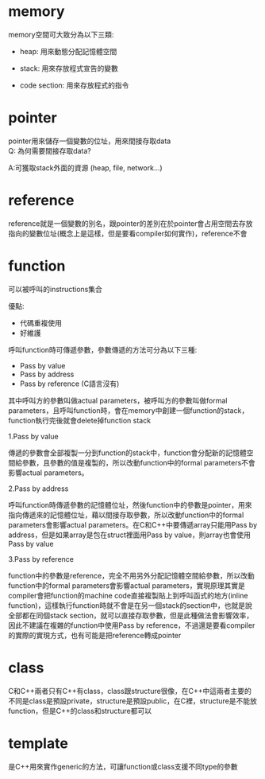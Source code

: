 # memory
memory空間可大致分為以下三類:

- heap: 用來動態分配記憶體空間

- stack: 用來存放程式宣告的變數

- code section: 用來存放程式的指令


# pointer
pointer用來儲存一個變數的位址，用來間接存取data<br/>
Q: 為何需要間接存取data?

A:可獲取stack外面的資源 (heap, file, network...) 

# reference
reference就是一個變數的別名，跟pointer的差別在於pointer會占用空間去存放指向的變數位址(概念上是這樣，但是要看compiler如何實作)，reference不會

# function 
可以被呼叫的instructions集合

優點:
- 代碼重複使用
- 好維護

呼叫function時可傳遞參數，參數傳遞的方法可分為以下三種:
- Pass by value
- Pass by address
- Pass by reference (C語言沒有)

其中呼叫方的參數叫做actual parameters，被呼叫方的參數叫做formal parameters，且呼叫function時，會在memory中創建一個function的stack，function執行完後就會delete掉function stack

1.Pass by value

傳遞的參數會全部複製一分到function的stack中，function會分配新的記憶體空間給參數，且參數的值是複製的，所以改動function中的formal parameters不會影響actual parameters。

2.Pass by address

呼叫function時傳遞參數的記憶體位址，然後function中的參數是pointer，用來指向傳遞來的記憶體位址，藉以間接存取參數，所以改動function中的formal parameters會影響actual parameters。在C和C++中要傳遞array只能用Pass by address，但是如果array是包在struct裡面用Pass by value，則array也會使用Pass by value

3.Pass by reference

function中的參數是reference，完全不用另外分配記憶體空間給參數，所以改動function中的formal parameters會影響actual parameters，實現原理其實是compiler會把function的machine code直接複製貼上到呼叫函式的地方(inline function)，這樣執行function時就不會是在另一個stack的section中，也就是說全部都在同個stack section，就可以直接存取參數，但是此種做法會影響效率，因此不建議在複雜的function中使用Pass by reference，不過還是要看compiler的實際的實現方式，也有可能是把reference轉成pointer

# class
C和C++兩者只有C++有class，class跟structure很像，在C++中這兩者主要的不同是class是預設private，structure是預設public，在C裡，structure是不能放function，但是C++的class和structure都可以

# template
是C++用來實作generic的方法，可讓function或class支援不同type的參數